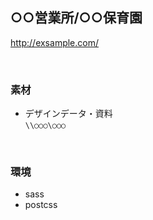 ## ○○営業所/○○保育園

http://exsample.com/

<br>

### 素材

* デザインデータ・資料  
`\\○○○\○○○`

<br>

### 環境

* sass
* postcss
